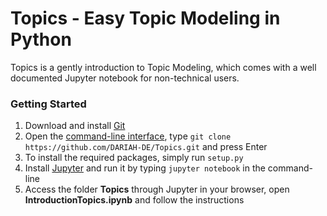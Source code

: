 # Topics - Easy Topic Modeling in Python #

Topics is a gently introduction to Topic Modeling, which comes with a well documented Jupyter notebook for non-technical users.

### Getting Started
1. Download and install [Git](https://git-scm.com/book/en/v2/Getting-Started-Installing-Git)
2. Open the [command-line interface](https://en.wikipedia.org/wiki/Command-line_interface), type `git clone https://github.com/DARIAH-DE/Topics.git` and press Enter
4. To install the required packages, simply run `setup.py`
5. Install [Jupyter](http://jupyter.readthedocs.io/en/latest/install.html) and run it by typing `jupyter notebook` in the command-line
5. Access the folder **Topics** through Jupyter in your browser, open **IntroductionTopics.ipynb** and follow the instructions

